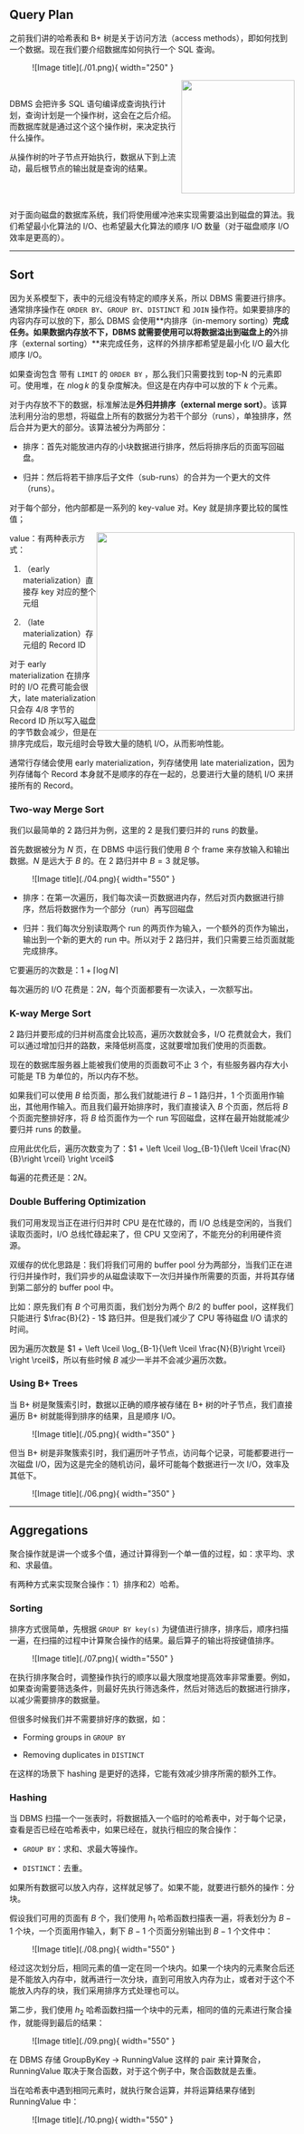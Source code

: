 
## **Query Plan**

之前我们讲的哈希表和 B+ 树是关于访问方法（access methods），即如何找到一个数据。现在我们要介绍数据库如何执行一个 SQL 查询。

<figure markdown="span">
  ![Image title](./01.png){ width="250" }
</figure>

<img src="../02.png" align="right" height="200" width="200">

<br>

DBMS 会把许多 SQL 语句编译成查询执行计划，查询计划是一个操作树，这会在之后介绍。而数据库就是通过这个这个操作树，来决定执行什么操作。

从操作树的叶子节点开始执行，数据从下到上流动，最后根节点的输出就是查询的结果。

<br><br>

对于面向磁盘的数据库系统，我们将使用缓冲池来实现需要溢出到磁盘的算法。我们希望最小化算法的 I/O、也希望最大化算法的顺序 I/O 数量（对于磁盘顺序 I/O 效率是更高的）。

<hr>

## **Sort**

因为关系模型下，表中的元组没有特定的顺序关系，所以 DBMS 需要进行排序。通常排序操作在 `ORDER BY`、`GROUP BY`、`DISTINCT` 和 `JOIN` 操作符。如果要排序的内容内存可以放的下，那么 DBMS 会使用**内排序（in-memory sorting）**完成任务。如果数据内存放不下，DBMS 就需要使用可以将数据溢出到磁盘上的**外排序（external sorting）**来完成任务，这样的外排序都希望是最小化 I/O 最大化顺序 I/O。

如果查询包含 带有 `LIMIT` 的 `ORDER BY` ，那么我们只需要找到 top-N 的元素即可。使用堆，在 $n\log{k}$ 的复杂度解决。但这是在内存中可以放的下 $k$ 个元素。

对于内存放不下的数据，标准解法是**外归并排序（external merge sort）**。该算法利用分治的思想，将磁盘上所有的数据分为若干个部分（runs），单独排序，然后合并为更大的部分。该算法被分为两部分：

- 排序：首先对能放进内存的小块数据进行排序，然后将排序后的页面写回磁盘。

- 归并：然后将若干排序后子文件（sub-runs）的合并为一个更大的文件（runs）。

对于每个部分，他内部都是一系列的 key-value 对。Key 就是排序要比较的属性值；

<img src="../03.png" align="right" height="350" width="350">

value：有两种表示方式：

1. （early materialization）直接存 key 对应的整个元组
   
2. （late materialization）存元组的 Record ID

对于 early materialization 在排序时的 I/O 花费可能会很大，late materialization 只会存 4/8 字节的 Record ID 所以写入磁盘的字节数会减少，但是在排序完成后，取元组时会导致大量的随机 I/O，从而影响性能。

通常行存储会使用 early materialization，列存储使用 late materialization，因为列存储每个 Record 本身就不是顺序的存在一起的，总要进行大量的随机 I/O 来拼接所有的 Record。

### **Two-way Merge Sort**

我们以最简单的 2 路归并为例，这里的 2 是我们要归并的 runs 的数量。

首先数据被分为 $N$ 页，在 DBMS 中运行我们使用 $B$ 个 frame 来存放输入和输出数据。$N$ 是远大于 $B$ 的。在 2 路归并中 $B=3$ 就足够。

<figure markdown="span">
  ![Image title](./04.png){ width="550" }
</figure>

- 排序：在第一次遍历，我们每次读一页数据进内存，然后对页内数据进行排序，然后将数据作为一个部分（run）再写回磁盘

- 归并：我们每次分别读取两个 run 的两页作为输入，一个额外的页作为输出，输出到一个新的更大的 run 中。所以对于 2 路归并，我们只需要三给页面就能完成排序。

它要遍历的次数是：$1 + \left \lceil \log{N} \right \rceil$

每次遍历的 I/O 花费是：$2N$，每个页面都要有一次读入，一次额写出。

### **K-way Merge Sort**

2 路归并要形成的归并树高度会比较高，遍历次数就会多，I/O 花费就会大，我们可以通过增加归并的路数，来降低树高度，这就要增加我们使用的页面数。

现在的数据库服务器上能被我们使用的页面数可不止 3 个，有些服务器内存大小可能是 TB 为单位的，所以内存不愁。

如果我们可以使用 $B$ 给页面，那么我们就能进行 $B-1$ 路归并，1 个页面用作输出，其他用作输入。而且我们最开始排序时，我们直接读入 $B$ 个页面，然后将 $B$ 个页面完整排好序，将 $B$ 给页面作为一个 run 写回磁盘，这样在最开始就能减少要归并 runs 的数量。

应用此优化后，遍历次数变为了：$1 + \left \lceil \log_{B-1}{\left \lceil \frac{N}{B}\right \rceil} \right \rceil$

每遍的花费还是：$2N$。

### **Double Buffering Optimization**

我们可用发现当正在进行归并时 CPU 是在忙碌的，而 I/O 总线是空闲的，当我们读取页面时，I/O 总线忙碌起来了，但 CPU 又空闲了，不能充分的利用硬件资源。

双缓存的优化思路是：我们将我们可用的 buffer pool 分为两部分，当我们正在进行归并操作时，我们异步的从磁盘读取下一次归并操作所需要的页面，并将其存储到第二部分的 buffer pool 中。

比如：原先我们有 $B$ 个可用页面，我们划分为两个 $B/2$ 的 buffer pool，这样我们只能进行 $\frac{B}{2} - 1$ 路归并。但是我们减少了 CPU 等待磁盘 I/O 请求的时间。

因为遍历次数是 $1 + \left \lceil \log_{B-1}{\left \lceil \frac{N}{B}\right \rceil} \right \rceil$，所以有些时候 $B$ 减少一半并不会减少遍历次数。

### **Using B+ Trees**

当 B+ 树是聚簇索引时，数据以正确的顺序被存储在 B+ 树的叶子节点，我们直接遍历 B+ 树就能得到排序的结果，且是顺序 I/O。

<figure markdown="span">
  ![Image title](./05.png){ width="350" }
</figure>

但当 B+ 树是非聚簇索引时，我们遍历叶子节点，访问每个记录，可能都要进行一次磁盘 I/O，因为这是完全的随机访问，最坏可能每个数据进行一次 I/O，效率及其低下。

<figure markdown="span">
  ![Image title](./06.png){ width="350" }
</figure>

<hr>

## **Aggregations**

聚合操作就是讲一个或多个值，通过计算得到一个单一值的过程，如：求平均、求和、求最值。

有两种方式来实现聚合操作：1）排序和2）哈希。

### **Sorting**

排序方式很简单，先根据 `GROUP BY key(s)` 为键值进行排序，排序后，顺序扫描一遍，在扫描的过程中计算聚合操作的结果。最后算子的输出将按键值排序。

<figure markdown="span">
  ![Image title](./07.png){ width="550" }
</figure>

在执行排序聚合时，调整操作执行的顺序以最大限度地提高效率非常重要。例如，如果查询需要筛选条件，则最好先执行筛选条件，然后对筛选后的数据进行排序，以减少需要排序的数据量。

但很多时候我们并不需要排好序的数据，如：

- Forming groups in `GROUP BY`

- Removing duplicates in `DISTINCT`

在这样的场景下 hashing 是更好的选择，它能有效减少排序所需的额外工作。


### **Hashing**

当 DBMS 扫描一个一张表时，将数据插入一个临时的哈希表中，对于每个记录，查看是否已经在哈希表中，如果已经在，就执行相应的聚合操作：

- `GROUP BY`：求和、求最大等操作。

- `DISTINCT`：去重。

如果所有数据可以放入内存，这样就足够了。如果不能，就要进行额外的操作：分块。

假设我们可用的页面有 $B$ 个，我们使用 $h_1$ 哈希函数扫描表一遍，将表划分为 $B-1$ 个块，一个页面用作输入，剩下 $B-1$ 个页面分别输出到 $B-1$ 个文件中：

<figure markdown="span">
  ![Image title](./08.png){ width="550" }
</figure>

经过这次划分后，相同元素的值一定在同一个块内。如果一个块内的元素聚合后还是不能放入内存中，就再进行一次分块，直到可用放入内存为止，或者对于这个不能放入内存的块，我们采用排序方式处理也可以。

第二步，我们使用 $h_2$ 哈希函数扫描一个块中的元素，相同的值的元素进行聚合操作，就能得到最后的结果：

<figure markdown="span">
  ![Image title](./09.png){ width="550" }
</figure>

在 DBMS 存储 GroupByKey → RunningValue 这样的 pair 来计算聚合，RunningValue 取决于聚合函数，对于这个例子中，聚合函数就是去重。

当在哈希表中遇到相同元素时，就执行聚合运算，并将运算结果存储到 RunningValue 中：

<figure markdown="span">
  ![Image title](./10.png){ width="550" }
</figure>

